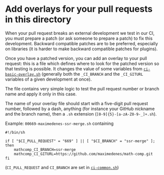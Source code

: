 # Add overlays for your pull requests in this directory

When your pull request breaks an external development we test in our CI, you
must prepare a patch (or ask someone to prepare a patch) to fix this development.
Backward compatible patches are to be preferred, especially on libraries (it is
harder to make backward compatible patches for plugins).

Once you have a patched version, you can add an overlay to your pull request:
this is a file which defines where to look for the patched version so that
testing is possible. It changes the value of some variables from
[`ci-basic-overlay.sh`](/dev/ci/ci-basic-overlay.sh) (generally both the
`_CI_BRANCH` and the `_CI_GITURL` variables of a given development at once).

The file contains very simple logic to test the pull request number or branch
name and apply it only in this case.

The name of your overlay file should start with a five-digit pull request
number, followed by a dash, anything (for instance your GitHub nickname
and the branch name), then a `.sh` extension (`[0-9]{5}-[a-zA-Z0-9-_]+.sh`).

Example: `00669-maximedenes-ssr-merge.sh` containing

```
#!/bin/sh

if [ "$CI_PULL_REQUEST" = "669" ] || [ "$CI_BRANCH" = "ssr-merge" ]; then
    mathcomp_CI_BRANCH=ssr-merge
    mathcomp_CI_GITURL=https://github.com/maximedenes/math-comp.git
fi
```

(`CI_PULL_REQUEST` and `CI_BRANCH` are set in [`ci-common.sh`](/dev/ci/ci-common.sh))

